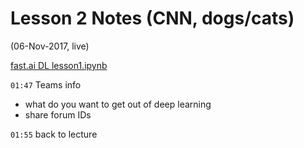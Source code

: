 # Lesson 2 Notes (CNN, dogs/cats)
(06-Nov-2017, live)

[fast.ai DL lesson1.ipynb](https://github.com/fastai/fastai/blob/master/courses/dl1/lesson1.ipynb)  

`01:47` Teams info  
* what do you want to get out of deep learning
* share forum IDs

`01:55` back to lecture  




